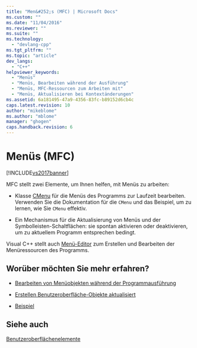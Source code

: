```yaml
---
title: "Men&#252;s (MFC) | Microsoft Docs"
ms.custom: ""
ms.date: "11/04/2016"
ms.reviewer: ""
ms.suite: ""
ms.technology: 
  - "devlang-cpp"
ms.tgt_pltfrm: ""
ms.topic: "article"
dev_langs: 
  - "C++"
helpviewer_keywords: 
  - "Menüs"
  - "Menüs, Bearbeiten während der Ausführung"
  - "Menüs, MFC-Ressourcen zum Arbeiten mit"
  - "Menüs, Aktualisieren bei Kontextänderungen"
ms.assetid: 6a181495-47a9-4356-83fc-b89152d6cb4c
caps.latest.revision: 10
author: "mikeblome"
ms.author: "mblome"
manager: "ghogen"
caps.handback.revision: 6
---
```

# Men&#252;s (MFC)
[!INCLUDE[vs2017banner](../assembler/inline/includes/vs2017banner.md)]

MFC stellt zwei Elemente, um Ihnen helfen, mit Menüs zu arbeiten:  
  
-   Klasse [CMenu](../mfc/reference/cmenu-class.md) für die Menüs des Programms zur Laufzeit bearbeiten.  Verwenden Sie die Dokumentation für die `CMenu` und das Beispiel, um zu lernen, wie Sie `CMenu` effektiv.  
  
-   Ein Mechanismus für die Aktualisierung von Menüs und der Symbolleisten\-Schaltflächen: sie spontan aktivieren oder deaktivieren, um zu aktuellem Programm entsprechen bedingt.  
  
 Visual C\+\+ stellt auch [Menü\-Editor](../mfc/menu-editor.md) zum Erstellen und Bearbeiten der Menüressourcen des Programms.  
  
## Worüber möchten Sie mehr erfahren?  
  
-   [Bearbeiten von Menüobjekten während der Programmausführung](../mfc/manipulating-menus-during-program-execution.md)  
  
-   [Erstellen Benutzeroberfläche\-Objekte aktualisiert](../mfc/how-to-update-user-interface-objects.md)  
  
-   [Beispiel](../mfc/menu-sample-list.md)  
  
## Siehe auch  
 [Benutzeroberflächenelemente](../mfc/user-interface-elements-mfc.md)